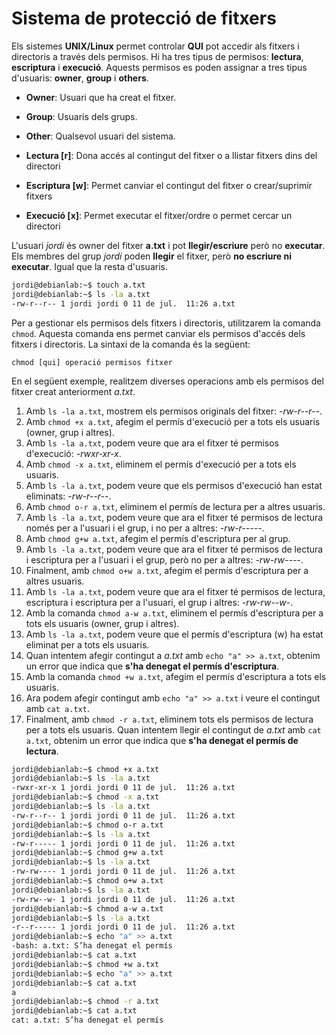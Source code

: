 
# Sistema de protecció de fitxers

Els sistemes **UNIX/Linux** permet controlar **QUI** pot accedir als fitxers i directoris a través dels permisos. Hi ha tres tipus de permisos: **lectura**, **escriptura** i **execució**. Aquests permisos es poden assignar a tres tipus d'usuaris: **owner**, **group** i **others**.

* **Owner**: Usuari que ha creat el fitxer.
* **Group**: Usuaris dels grups.
* **Other**: Qualsevol usuari del sistema.

* **Lectura [r]**: Dona accés al contingut del fitxer o a llistar fitxers dins del directori
* **Escriptura [w]**: Permet canviar el contingut del fitxer o crear/suprimir fitxers 
* **Execució [x]**: Permet executar el fitxer/ordre o permet cercar un directori


L'usuari *jordi* és owner del fitxer **a.txt** i pot **llegir/escriure** però no **executar**. Els membres del grup *jordi* poden **llegir** el fitxer, però **no escriure ni executar**. Igual que la resta d'usuaris.

```bash
jordi@debianlab:~$ touch a.txt
jordi@debianlab:~$ ls -la a.txt
-rw-r--r-- 1 jordi jordi 0 11 de jul.  11:26 a.txt
```

Per a gestionar els permisos dels fitxers i directoris, utilitzarem la comanda `chmod`. Aquesta comanda ens permet canviar els permisos d'accés dels fitxers i directoris. La sintaxi de la comanda és la següent:

```chmod [qui] operació permisos fitxer```

En el següent exemple, realitzem diverses operacions amb els permisos del fitxer creat anteriorment *a.txt*.

1. Amb `ls -la a.txt`, mostrem els permisos originals del fitxer: *-rw-r--r--*.
2. Amb `chmod +x a.txt`, afegim el permís d'execució per a tots els usuaris (owner, grup i altres).
3. Amb `ls -la a.txt`, podem veure que ara el fitxer té permisos d'execució: *-rwxr-xr-x*.
4. Amb `chmod -x a.txt`, eliminem el permís d'execució per a tots els usuaris.
5. Amb `ls -la a.txt`, podem veure que els permisos d'execució han estat eliminats: *-rw-r--r--*.
6. Amb `chmod o-r a.txt`, eliminem el permís de lectura per a altres usuaris.
7. Amb `ls -la a.txt`, podem veure que ara el fitxer té permisos de lectura només per a l'usuari i el grup, i no per a altres: *-rw-r-----*.
8. Amb `chmod g+w a.txt`, afegim el permís d'escriptura per al grup.
9. Amb `ls -la a.txt`, podem veure que ara el fitxer té permisos de lectura i escriptura per a l'usuari i el grup, però no per a altres: *-rw-rw----*.
10. Finalment, amb `chmod o+w a.txt`, afegim el permís d'escriptura per a altres usuaris.
11. Amb `ls -la a.txt`, podem veure que ara el fitxer té permisos de lectura, escriptura i escriptura per a l'usuari, el grup i altres: *-rw-rw--w-*.
12. Amb la comanda `chmod a-w a.txt`, eliminem el permís d'escriptura per a tots els usuaris (owner, grup i altres). 
13. Amb `ls -la a.txt`, podem veure que el permís d'escriptura (w) ha estat eliminat per a tots els usuaris.
14. Quan intentem afegir contingut a *a.txt* amb `echo "a" >> a.txt`, obtenim un error que indica que **s'ha denegat el permís d'escriptura**.
15. Amb la comanda `chmod +w a.txt`, afegim el permís d'escriptura a tots els usuaris. 
16. Ara podem afegir contingut amb `echo "a" >> a.txt` i veure el contingut amb `cat a.txt`.
17. Finalment, amb `chmod -r a.txt`, eliminem tots els permisos de lectura per a tots els usuaris. Quan intentem llegir el contingut de *a.txt* amb `cat a.txt`, obtenim un error que indica que **s'ha denegat el permís de lectura**.

```bash
jordi@debianlab:~$ chmod +x a.txt
jordi@debianlab:~$ ls -la a.txt
-rwxr-xr-x 1 jordi jordi 0 11 de jul.  11:26 a.txt
jordi@debianlab:~$ chmod -x a.txt
jordi@debianlab:~$ ls -la a.txt
-rw-r--r-- 1 jordi jordi 0 11 de jul.  11:26 a.txt
jordi@debianlab:~$ chmod o-r a.txt
jordi@debianlab:~$ ls -la a.txt
-rw-r----- 1 jordi jordi 0 11 de jul.  11:26 a.txt
jordi@debianlab:~$ chmod g+w a.txt
jordi@debianlab:~$ ls -la a.txt
-rw-rw---- 1 jordi jordi 0 11 de jul.  11:26 a.txt
jordi@debianlab:~$ chmod o+w a.txt
jordi@debianlab:~$ ls -la a.txt
-rw-rw--w- 1 jordi jordi 0 11 de jul.  11:26 a.txt
jordi@debianlab:~$ chmod a-w a.txt
jordi@debianlab:~$ ls -la a.txt
-r--r----- 1 jordi jordi 0 11 de jul.  11:26 a.txt
jordi@debianlab:~$ echo "a" >> a.txt
-bash: a.txt: S’ha denegat el permís
jordi@debianlab:~$ cat a.txt
jordi@debianlab:~$ chmod +w a.txt
jordi@debianlab:~$ echo "a" >> a.txt
jordi@debianlab:~$ cat a.txt
a
jordi@debianlab:~$ chmod -r a.txt
jordi@debianlab:~$ cat a.txt
cat: a.txt: S’ha denegat el permís
```

